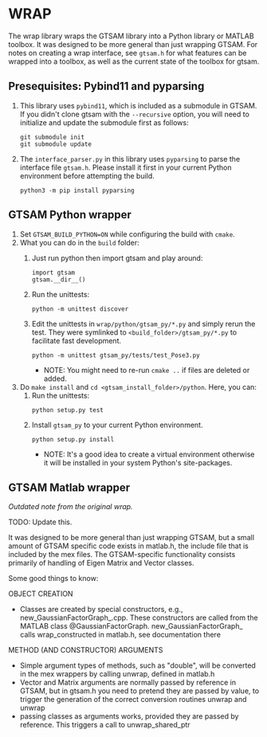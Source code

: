 # WRAP

The wrap library wraps the GTSAM library into a Python library or MATLAB toolbox.
It was designed to be more general than just wrapping GTSAM. For notes on creating a wrap interface, see `gtsam.h` for what features can be wrapped into a toolbox, as well as the current state of the toolbox for gtsam.

## Presequisites: Pybind11 and pyparsing

1. This library uses `pybind11`, which is included as a submodule in GTSAM. If you didn't clone gtsam with the `--recursive` option, you will need to initialize and update the submodule first as follows:
    ```
    git submodule init
    git submodule update
    ```

1. The `interface_parser.py` in this library uses `pyparsing` to parse the interface file `gtsam.h`. Please install it first in your current Python environment before attempting the build.
    ```
    python3 -m pip install pyparsing
    ```

## GTSAM Python wrapper

1. Set `GTSAM_BUILD_PYTHON=ON` while configuring the build with `cmake`.
1. What you can do in the `build` folder:
    1. Just run python then import gtsam and play around:
        ```
        import gtsam
        gtsam.__dir__()
        ```

    1. Run the unittests:
        ```
        python -m unittest discover
        ```
    1. Edit the unittests in `wrap/python/gtsam_py/*.py` and simply rerun the test.
    They were symlinked to `<build_folder>/gtsam_py/*.py` to facilitate fast development.
        ```
        python -m unittest gtsam_py/tests/test_Pose3.py
        ```
        - NOTE: You might need to re-run `cmake ..` if files are deleted or added.
1. Do `make install` and `cd <gtsam_install_folder>/python`. Here, you can:
    1. Run the unittests:
        ```
        python setup.py test
        ```
    1. Install `gtsam_py` to your current Python environment.
        ```
        python setup.py install
        ```
        - NOTE: It's a good idea to create a virtual environment otherwise it will be installed in your system Python's site-packages.


## GTSAM Matlab wrapper
*Outdated note from the original wrap.*

TODO: Update this.

It was designed to be more general than just wrapping GTSAM, but a small amount of GTSAM specific code exists in matlab.h, the include file that is included by the mex files. The GTSAM-specific functionality consists primarily of handling of Eigen Matrix and Vector classes.

Some good things to know:

OBJECT CREATION

- Classes are created by special constructors, e.g., new_GaussianFactorGraph_.cpp.
	These constructors are called from the MATLAB class @GaussianFactorGraph.
	new_GaussianFactorGraph_ calls wrap_constructed in matlab.h, see documentation there

METHOD (AND CONSTRUCTOR) ARGUMENTS

- Simple argument types of methods, such as "double", will be converted in the
  mex wrappers by calling unwrap<double>, defined in matlab.h
- Vector and Matrix arguments are normally passed by reference in GTSAM, but
  in gtsam.h you need to pretend they are passed by value, to trigger the
  generation of the correct conversion routines unwrap<Vector> and unwrap<Matrix>
- passing classes as arguments works, provided they are passed by reference.
	This triggers a call to unwrap_shared_ptr
